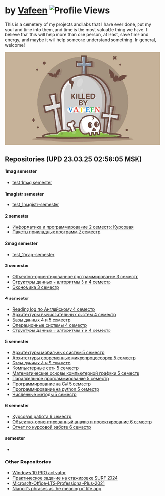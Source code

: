 # by [Vafeen](https://github.com/vafeen) ![Profile Views](https://komarev.com/ghpvc/?username=vafeenLabs&label=Profile%20views&color=0e75b6&style=flat)

This is a cemetery of my projects and labs that I have ever done, put my soul and time into them, and time is the most valuable thing we have. I believe that this will help more than one person, at least, save time and energy, and maybe it will help someone understand something. In general, welcome!

![](vafeen.jpg)

## Repositories (UPD 23.03.25 02:58:05 MSK)

#### 1mag semester
- [test 1mag semester](https://github.com/vafeenLabs/test_1mag-semester)

#### 1magistr semester
- [test_1magistr-semester](https://github.com/vafeenLabs/test_1magistr-semester)

#### 2 semester
- [Информатика и программирование 2 семестр: Курсовая](https://github.com/vafeenLabs/computer-science-and-programming_2-semester)
- [Пакеты прикладных программ 2 семестр](https://github.com/vafeenLabs/application-software-packages_2-semester)

#### 2mag semester
- [test_2mag-semester](https://github.com/vafeenLabs/test_2mag-semester)

#### 3 semester
- [Объектно-ориентированное программирование 3 семестр](https://github.com/vafeenLabs/OOP_3-semester)
- [Структуры данных и алгоритмы 3 и 4 семестр](https://github.com/vafeenLabs/data-structures-and-algorithms_3-4-semester)
- [Экономика 3 семестр](https://github.com/vafeenLabs/economy-presentation_3-semester)

#### 4 semester
- [Reading log по Английскому 4 семестр](https://github.com/vafeenLabs/english-reading-log_4-semester)
- [Архитектуры вычислительных систем 4 семестр](https://github.com/vafeenLabs/architecture-of-computing-systems_4-semester)
- [Базы данных 4 и 5 семестр](https://github.com/vafeenLabs/db_4-5-semester)
- [Операционные системы 4 семестр](https://github.com/vafeenLabs/OS_4-semester)
- [Структуры данных и алгоритмы 3 и 4 семестр](https://github.com/vafeenLabs/data-structures-and-algorithms_3-4-semester)

#### 5 semester
- [Архитектуры мобильных систем 5 семестр](https://github.com/vafeenLabs/mobile-device-architectures_5-semester)
- [Архитектуры современных микропроцессоров 5 семестр](https://github.com/vafeenLabs/architecture-of-modern-microprocessors_5-semester)
- [Базы данных 4 и 5 семестр](https://github.com/vafeenLabs/db_4-5-semester)
- [Компьютерные сети 5 семестр](https://github.com/vafeenLabs/computer-networks_5-semester)
- [Математические основы компьютерной графики 5 семестр](https://github.com/vafeenLabs/mathematical-foundations-of-computer-graphics_5-semester)
- [Параллельное программирование 5 семестр](https://github.com/vafeenLabs/parallel-programming_5-semester)
- [Программирование на C# 5 семестр](https://github.com/vafeenLabs/c-sharp_5-semester)
- [Программирование на python 5 семестр](https://github.com/vafeenLabs/python_5-semester)
- [Численные методы 5 семестр](https://github.com/vafeenLabs/numerical-methods_5-semester)

#### 6 semester
- [Курсовая работа 6 семестр](https://github.com/vafeenLabs/Coursework_6-semester)
- [Объектно-ориентированный анализ и проектирование 6 семестр](https://github.com/vafeenLabs/object-oriented-analysis-and-design_6-semester)
- [Отчет по курсовой работе 6 семестр
](https://github.com/vafeenLabs/coursework-report_6-semester)

####  semester
- [](https://github.com/vafeenLabs/)

### Other Repositories
- [Windows 10 PRO activator ](https://github.com/vafeenLabs/cmd-win10-pro-activator)
- [Практическое задание на стажировке SURF 2024](https://github.com/vafeenLabs/internship-2-course-surf)
- [Microsoft-Office-LTS-Professional-Plus-2021 ](https://github.com/vafeenLabs/Microsoft-Office-LTS-Professional-Plus-2021)
- [Niapoll's phrases as the meaning of life app](https://github.com/vafeenLabs/niapolls-phrases-as-the-meaning-of-life)
